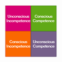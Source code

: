 [![Diagram](../content/stages-of-competence.png)](https://www.draw.io/?mode=github#Hnelly2k%2Fnotes%2Fmaster%2Fstages-of-competence.drawio)